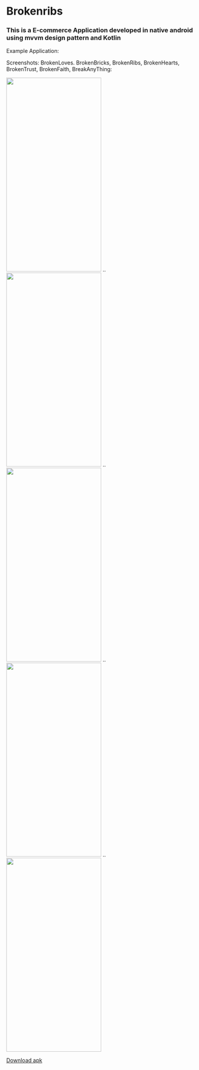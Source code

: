 # Brokenribs

### This is a E-commerce Application developed in native android using mvvm design pattern and Kotlin

Example Application: 

Screenshots: BrokenLoves. BrokenBricks, BrokenRibs, BrokenHearts, BrokenTrust, BrokenFaith, BreakAnyThing:


<img src="https://github.com/mshaileshr/Brokenribs/blob/master/app/src/main/assets/screens/screen1.png" width='250' height='510'> .. <img src="https://github.com/mshaileshr/Brokenribs/blob/master/app/src/main/assets/screens/screen2.png" width='250' height='510'> .. <img src="https://github.com/mshaileshr/Brokenribs/blob/master/app/src/main/assets/screens/screen3.png" width='250' height='510'> .. <img src="https://github.com/mshaileshr/Brokenribs/blob/master/app/src/main/assets/screens/screen4.png" width='250' height='510'> .. <img src="https://github.com/mshaileshr/Brokenribs/blob/master/app/src/main/assets/screens/screen5.png" width='250' height='510'>

[Download apk](https://github.com/ishaileshmishra/Brokenribs/blob/master/app/release/app-release.apk?raw=true)